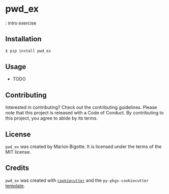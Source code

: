 # pwd_ex

: intro exercise

## Installation

```bash
$ pip install pwd_ex
```

## Usage

- TODO

## Contributing

Interested in contributing? Check out the contributing guidelines. Please note that this project is released with a Code of Conduct. By contributing to this project, you agree to abide by its terms.

## License

`pwd_ex` was created by Marion Bigotte. It is licensed under the terms of the MIT license.

## Credits

`pwd_ex` was created with [`cookiecutter`](https://cookiecutter.readthedocs.io/en/latest/) and the `py-pkgs-cookiecutter` [template](https://github.com/py-pkgs/py-pkgs-cookiecutter).
